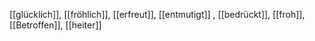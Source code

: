 [[glücklich]], [[fröhlich]], [[erfreut]], [[entmutigt]]
, [[bedrückt]], [[froh]], [[Betroffen]], [[heiter]]